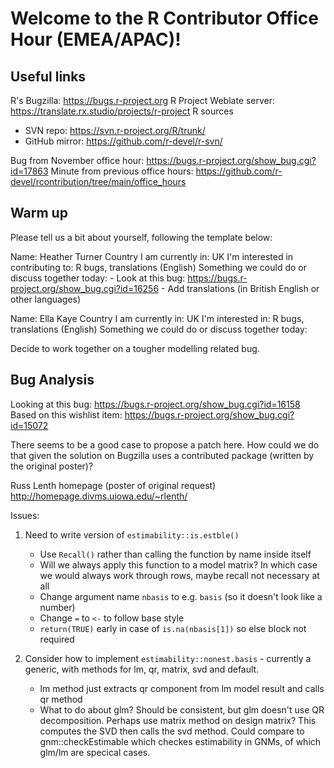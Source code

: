 # Welcome to the R Contributor Office Hour (EMEA/APAC)!

## Useful links

R's Bugzilla: https://bugs.r-project.org
R Project Weblate server: https://translate.rx.studio/projects/r-project
R sources 
 - SVN repo: https://svn.r-project.org/R/trunk/
  - GitHub mirror: https://github.com/r-devel/r-svn/

Bug from November office hour: https://bugs.r-project.org/show_bug.cgi?id=17863
Minute from previous office hours: https://github.com/r-devel/rcontribution/tree/main/office_hours

## Warm up

Please tell us a bit about yourself, following the template below:

Name: Heather Turner
Country I am currently in: UK
I'm interested in contributing to: R bugs, translations (English)
Something we could do or discuss together today: 
    - Look at this bug: https://bugs.r-project.org/show_bug.cgi?id=16256
    - Add translations (in British English or other languages)
    
Name: Ella Kaye
Country I am currently in: UK
I'm interested in: R bugs, translations (English)
Something we could do or discuss together today: 

Decide to work together on a tougher modelling related bug.

## Bug Analysis

Looking at this bug: https://bugs.r-project.org/show_bug.cgi?id=16158
Based on this wishlist item: https://bugs.r-project.org/show_bug.cgi?id=15072

There seems to be a good case to propose a patch here. How could we do that given the  solution on Bugzilla uses a contributed package (written by the original poster)?

Russ Lenth homepage (poster of original request) http://homepage.divms.uiowa.edu/~rlenth/

Issues:
    
1. Need to write version of `estimability::is.estble()`
    - Use `Recall()` rather than calling the function by name inside itself
    - Will we always apply this function to a model matrix? In which case we would always work through rows, maybe recall not necessary at all
    - Change argument name `nbasis` to e.g. `basis` (so it doesn't look like a number)
    - Change `=` to `<-` to follow base style
    - `return(TRUE)` early in case of `is.na(nbasis[1])` so else block not required

2. Consider how to implement `estimability::nonest.basis` - currently a generic, with methods for lm, qr, matrix, svd and default.
      - lm method just extracts qr component from lm model result and calls qr method
      - What to do about glm? Should be consistent, but glm doesn't use QR decomposition. Perhaps use matrix method on design matrix? This computes the SVD then calls the svd method. 
      Could compare to gnm::checkEstimable which checkes estimability in GNMs, of which glm/lm are specical cases.
